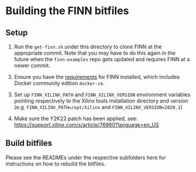 # Building the FINN bitfiles


## Setup

1. Run the `get-finn.sh` under this directory to clone FINN at the appropriate commit. Note that you may have
to do this again in the future when the `finn-examples` repo gets updated and requires FINN at a newer commit.

2. Ensure you have the [requirements](https://finn.readthedocs.io/en/latest/getting_started.html#requirements) for FINN installed, which includes
Docker community edition `docker-ce`.

3. Set up ``FINN_XILINX_PATH`` and ``FINN_XILINX_VERSION`` environment variables pointing respectively to the Xilinx tools installation directory and version (e.g. ``FINN_XILINX_PATH=/opt/Xilinx`` and ``FINN_XILINX_VERSION=2020.1``)

4. Make sure the Y2K22 patch has been applied, see: https://support.xilinx.com/s/article/76960?language=en_US

## Build bitfiles

Please see the READMEs under the respective subfolders here for instructions on how to rebuild the bitfiles.
